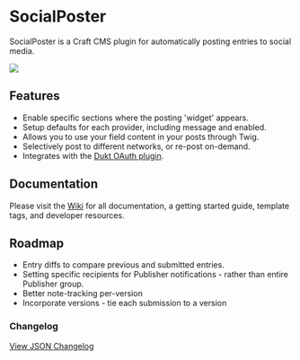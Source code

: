 # SocialPoster

SocialPoster is a Craft CMS plugin for automatically posting entries to social media.

<img src="https://raw.githubusercontent.com/engram-design/SocialPoster/master/screenshots/entry-edit.png" />


## Features

- Enable specific sections where the posting 'widget' appears.
- Setup defaults for each provider, including message and enabled.
- Allows you to use your field content in your posts through Twig.
- Selectively post to different networks, or re-post on-demand.
- Integrates with the [Dukt OAuth plugin](https://dukt.net/craft/oauth/).


## Documentation

Please visit the [Wiki](https://github.com/engram-design/SocialPoster/wiki) for all documentation, a getting started guide, template tags, and developer resources.


## Roadmap
- Entry diffs to compare previous and submitted entries.
- Setting specific recipients for Publisher notifications - rather than entire Publisher group.
- Better note-tracking per-version
- Incorporate versions - tie each submission to a version


### Changelog

[View JSON Changelog](https://github.com/engram-design/SocialPoster/blob/master/changelog.json)
